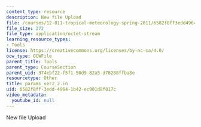 ```yaml
---
content_type: resource
description: New file Upload
file: /courses/12-811-tropical-meteorology-spring-2011/6582f8ff3edd49641b42ec901d8f017c_params_ver2_2.in
file_size: 272
file_type: application/octet-stream
learning_resource_types:
- Tools
license: https://creativecommons.org/licenses/by-nc-sa/4.0/
ocw_type: OCWFile
parent_title: Tools
parent_type: CourseSection
parent_uid: 374ebf22-f5f1-50d9-82a5-d78288ffba8e
resourcetype: Other
title: params_ver2_2.in
uid: 6582f8ff-3edd-4964-1b42-ec901d8f017c
video_metadata:
  youtube_id: null
---
```

New file Upload